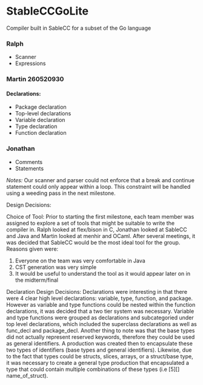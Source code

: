 # StableCCGoLite
Compiler built in SableCC for a subset of the Go language

### Ralph
- Scanner
- Expressions

### Martin 260520930
#### Declarations:
- Package declaration
- Top-level declarations
- Variable declaration
- Type declaration
- Function declaration

### Jonathan
- Comments
- Statements

*Notes:* Our scanner and parser could not enforce that a break and continue statement 
could only appear within a loop. This constraint will be handled using a weeding pass 
in the next milestone.

Design Decisions:

Choice of Tool:
Prior to starting the first milestone, each team member was assigned to explore a set of tools that might be suitable to write the compiler in. Ralph looked at flex/bison in C, Jonathan looked at SableCC and Java and Martin looked at menhir and OCaml. After several meetings, it was decided that SableCC would be the most ideal tool for the group. Reasons given were: 
1) Everyone on the team was very comfortable in Java
2) CST generation was very simple
3) It would be useful to understand the tool as it would appear later on in the midterm/final

Declaration Design Decisions:
Declarations were interesting in that there were 4 clear high level declarations: variable, type, function, and package. However as variable and type functions could be nested within the function declarations, it was decided that a two tier system was necessary. Variable and type functions were grouped as declarations and subcategoried under top level declarations, which included the superclass declarations as well as func_decl and package_decl. Another thing to note was that the base types did not actually represent reserved keywords, therefore they could be used as general identifiers. A production was created then to encapsulate these two types of identifiers (base types and general identifiers). Likewise, due to the fact that types could be structs, slices, arrays, or a struct/base type, it was necessary to create a general type production that encapsulated a type that could contain multiple combinations of these types (i.e [5][] name_of_struct). 
